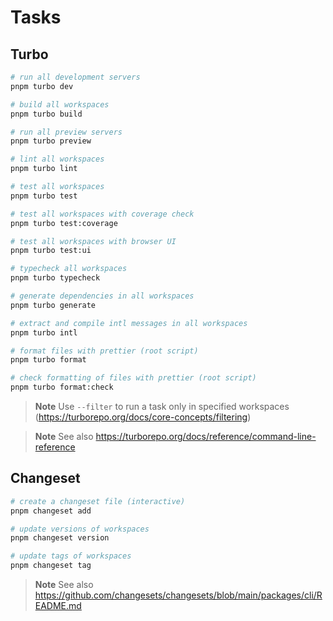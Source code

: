 # Tasks

## Turbo

```sh
# run all development servers
pnpm turbo dev

# build all workspaces
pnpm turbo build

# run all preview servers
pnpm turbo preview

# lint all workspaces
pnpm turbo lint

# test all workspaces
pnpm turbo test

# test all workspaces with coverage check
pnpm turbo test:coverage

# test all workspaces with browser UI
pnpm turbo test:ui

# typecheck all workspaces
pnpm turbo typecheck

# generate dependencies in all workspaces
pnpm turbo generate

# extract and compile intl messages in all workspaces
pnpm turbo intl

# format files with prettier (root script)
pnpm turbo format

# check formatting of files with prettier (root script)
pnpm turbo format:check
```

> **Note**
> Use `--filter` to run a task only in specified workspaces (https://turborepo.org/docs/core-concepts/filtering)

> **Note**
> See also https://turborepo.org/docs/reference/command-line-reference

## Changeset

```sh
# create a changeset file (interactive)
pnpm changeset add

# update versions of workspaces
pnpm changeset version

# update tags of workspaces
pnpm changeset tag
```

> **Note**
> See also https://github.com/changesets/changesets/blob/main/packages/cli/README.md
